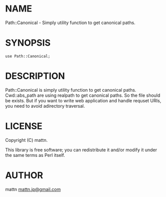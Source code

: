# NAME

Path::Canonical - Simply utility function to get canonical paths.

# SYNOPSIS

    use Path::Canonical;

# DESCRIPTION

Path::Canonical is simply utility function to get canonical paths.
Cwd::abs\_path are using realpath to get canonical paths. So the file should be exists.
But if you want to write web application and handle requset URIs, you need to avoid adirectory traversal.

# LICENSE

Copyright (C) mattn.

This library is free software; you can redistribute it and/or modify
it under the same terms as Perl itself.

# AUTHOR

mattn <mattn.jp@gmail.com>

